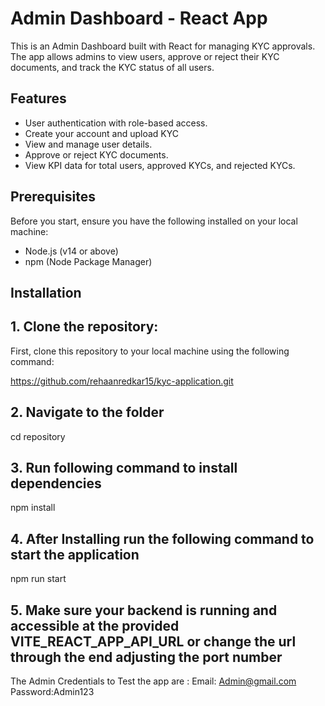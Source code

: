 # Admin Dashboard - React App

This is an Admin Dashboard built with React for managing KYC approvals. The app allows admins to view users, approve or reject their KYC documents, and track the KYC status of all users.

## Features
- User authentication with role-based access.
- Create your account and upload KYC 
- View and manage user details.
- Approve or reject KYC documents.
- View KPI data for total users, approved KYCs, and rejected KYCs.


## Prerequisites
Before you start, ensure you have the following installed on your local machine:
- Node.js (v14 or above)
- npm (Node Package Manager)

## Installation

## 1. Clone the repository:

   First, clone this repository to your local machine using the following command:

   https://github.com/rehaanredkar15/kyc-application.git

## 2. Navigate to the folder
   cd repository

## 3. Run following command to install dependencies

  npm install

## 4. After Installing run the following command to start the application
  npm run start


## 5. Make sure your backend is running and accessible at the provided VITE_REACT_APP_API_URL or change the url through the end adjusting the port number

The Admin Credentials to Test the app are :
Email: Admin@gmail.com
Password:Admin123